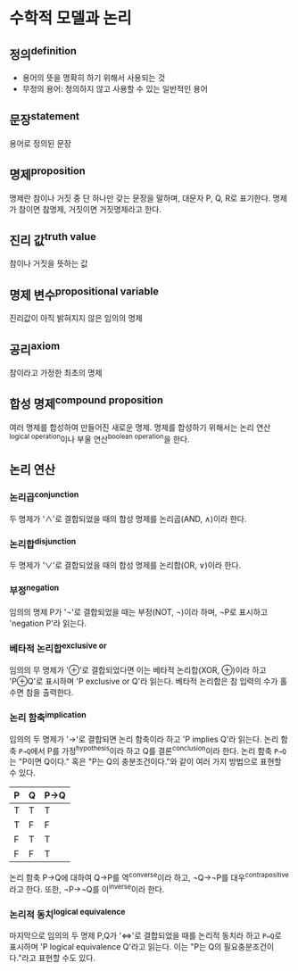 # 수학적 모델과 논리
## 정의<sup>definition</sup>
- 용어의 뜻을 명확히 하기 위해서 사용되는 것
- 무정의 용어: 정의하지 않고 사용할 수 있는 일반적인 용어

## 문장<sup>statement</sup>
용어로 정의된 문장

## 명제<sup>proposition</sup>
명제란 참이나 거짓 중 단 하나만 갖는 문장을 말하며, 대문자 P, Q, R로 표기한다. 명제가 참이면 참명제, 거짓이면 거짓명제라고 한다.

## 진리 값<sup>truth value</sup>
참이나 거짓을 뜻하는 값

## 명제 변수<sup>propositional variable</sup>
진리값이 아직 밝혀지지 않은 임의의 명제

## 공리<sup>axiom</sup>
참이라고 가정한 최초의 명제

## 합성 명제<sup>compound proposition</sup>
여러 명제를 합성하여 만들어진 새로운 명제. 명제를 합성하기 위해서는 논리 연산<sup>logical operation</sup>이나 부울 연산<sup>boolean operation</sup>을 한다.

## 논리 연산
### 논리곱<sup>conjunction</sup>
두 명제가 '∧'로 결합되었을 때의 합성 명제를 논리곱(AND, ∧)이라 한다.

### 논리합<sup>disjunction</sup>
두 명제가 '∨'로 결합되었을 때의 합성 명제를 논리합(OR, ∨)이라 한다.

### 부정<sup>negation</sup>
임의의 명제 P가 '¬'로 결합되었을 때는 부정(NOT, ¬)이라 하며, ¬P로 표시하고 'negation P'라 읽는다.

### 베타적 논리합<sup>exclusive or</sup>
임의의 무 명제가 '⊕'로 결합되었다면 이는 베타적 논리합(XOR, ⊕)이라 하고 'P⊕Q'로 표시하며 'P exclusive or Q'라 읽는다. 베타적 논리합은 참 입력의 수가 홀수면 참을 출력한다.

### 논리 함축<sup>implication</sup>
임의의 두 명제가 '→'로 결합되면 논리 함축이라 하고 'P implies Q'라 읽는다. 논리 함축 `P→Q`에서 P를 가정<sup>hypothesis</sup>이라 하고 Q를 결론<sup>conclusion</sup>이라 한다. 논리 함축 `P→Q`는 "P이면 Q이다."  혹은 "P는 Q의 충분조건이다."와 같이 여러 가지 방법으로 표현할 수 있다.

|P|Q|P→Q|
|-|-|-|
|T|T|T|
|T|F|F|
|F|T|T|
|F|F|T|

논리 함축 P→Q에 대하여 Q→P를 역<sup>converse</sup>이라 하고, ¬Q→¬P를 대우<sup>contrapositive</sup>라고 한다. 또한, ¬P→¬Q를 이<sup>inverse</sup>이라 한다.

### 논리적 동치<sup>logical equivalence</sup>
마지막으로 임의의 두 명제 P,Q가 '⇔'로 결합되었을 때를 논리적 동치라 하고 `P⇔Q`로 표시하며 'P logical equivalence Q'라고 읽는다. 이는 "P는 Q의 필요충분조건이다."라고 표현할 수도 있다.